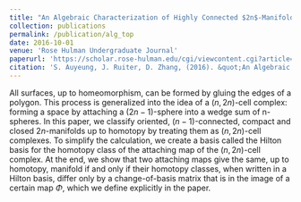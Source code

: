 ```yaml
---
title: "An Algebraic Characterization of Highly Connected $2n$-Manifolds"
collection: publications
permalink: /publication/alg_top
date: 2016-10-01
venue: 'Rose Hulman Undergraduate Journal'
paperurl: 'https://scholar.rose-hulman.edu/cgi/viewcontent.cgi?article=1333&context=rhumj'
citation: 'S. Auyeung, J. Ruiter, D. Zhang, (2016). &quot;An Algebraic Characterization of Highly Connected $2n$-Manifolds.&quot; <i>Rose Hulman Undergraduate Journal</i>. Vol. 17, Iss. 2.'
---
```

All surfaces, up to homeomorphism, can be formed by gluing the edges
of a polygon. This process is generalized into the idea of a $(n, 2n)$-cell complex:
forming a space by attaching a $(2n−1)$-sphere into a wedge sum of n-spheres. In this paper, we classify oriented, $(n-1)$-connected, compact and closed $2n$-manifolds up to homotopy by treating them as $(n, 2n)$-cell complexes. To simplify the calculation,
we create a basis called the Hilton basis for the homotopy class of the attaching map
of the $(n, 2n)$-cell complex. At the end, we show that two attaching maps give the
same, up to homotopy, manifold if and only if their homotopy classes, when written
in a Hilton basis, differ only by a change-of-basis matrix that is in the image of a
certain map $\Phi$, which we define explicitly in the paper.
